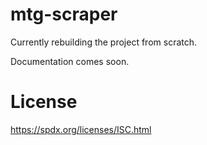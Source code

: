 # mtg-scraper
Currently rebuilding the project from scratch.

Documentation comes soon.

# License
https://spdx.org/licenses/ISC.html
